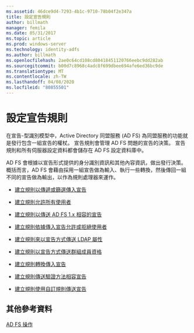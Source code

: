 ```yaml
---
ms.assetid: 46dce9d4-7293-4b1c-9710-78b04f2e347a
title: 設定宣告規則
author: billmath
manager: femila
ms.date: 05/31/2017
ms.topic: article
ms.prod: windows-server
ms.technology: identity-adfs
ms.author: billmath
ms.openlocfilehash: 2ae0c64cd108cd80418451120766eebc9dd282ab
ms.sourcegitcommit: b00d7c8968c4adc8f699dbee694afe6ed36bc9de
ms.translationtype: MT
ms.contentlocale: zh-TW
ms.lasthandoff: 04/08/2020
ms.locfileid: "80855501"
---
```

# <a name="configuring-claim-rules"></a>設定宣告規則

在宣告\-型識別模型中，Active Directory 同盟服務 \(AD FS\) 為同盟服務的功能就是發行包含一組宣告的權杖。 宣告規則會管理 AD FS 問題的宣告的決策。 宣告規則和所有伺服器設定資料都會儲存在 AD FS 設定資料庫中。  
  
AD FS 會根據以宣告形式提供的身分識別資訊和其他內容資訊，做出發行決策。 概括而言，AD FS 會藉由採用一組宣告做為輸入、執行一些轉換，然後傳回一組不同的宣告做為輸出，以作為規則處理器來運作。  
  
-   [建立規則以傳遞或篩選傳入宣告](../../ad-fs/operations/Create-a-Rule-to-Pass-Through-or-Filter-an-Incoming-Claim.md)  
  
-   [建立規則允許所有使用者](../../ad-fs/operations/Create-a-Rule-to-Permit-All-Users.md)  

-   [建立規則以傳送 AD FS 1.x 相容的宣告](../../ad-fs/operations/Create-a-Rule-to-Send-an-AD-FS-1x-Compatible-Claim.md)
  
-   [建立規則依據傳入宣告允許或拒絕使用者](../../ad-fs/operations/Create-a-Rule-to-Permit-or-Deny-Users-Based-on-an-Incoming-Claim.md)  
  
-   [建立規則來以宣告方式傳送 LDAP 屬性](../../ad-fs/operations/Create-a-Rule-to-Send-LDAP-Attributes-as-Claims.md)  
  
-   [建立規則以宣告方式傳送群組成員資格](../../ad-fs/operations/Create-a-Rule-to-Send-Group-Membership-as-a-Claim.md)  
  
-   [建立規則轉換傳入宣告](../../ad-fs/operations/Create-a-Rule-to-Transform-an-Incoming-Claim.md)  
  
-   [建立規則傳送驗證方法相容宣告](../../ad-fs/operations/Create-a-Rule-to-Send-an-Authentication-Method-Claim.md)  
  
-   [建立規則使用自訂規則傳送宣告](../../ad-fs/operations/Create-a-Rule-to-Send-Claims-Using-a-Custom-Rule.md)  

## <a name="additional-references"></a>其他參考資料  

[AD FS 操作](../../ad-fs/AD-FS-2016-Operations.md)
